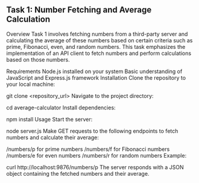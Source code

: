 
## Task 1: Number Fetching and Average Calculation
Overview
Task 1 involves fetching numbers from a third-party server and calculating the average of these numbers based on certain criteria such as prime, Fibonacci, even, and random numbers. This task emphasizes the implementation of an API client to fetch numbers and perform calculations based on those numbers.

Requirements
Node.js installed on your system
Basic understanding of JavaScript and Express.js framework
Installation
Clone the repository to your local machine:


git clone <repository_url>
Navigate to the project directory:


cd average-calculator
Install dependencies:


npm install
Usage
Start the server:


node server.js
Make GET requests to the following endpoints to fetch numbers and calculate their average:

/numbers/p for prime numbers
/numbers/f for Fibonacci numbers
/numbers/e for even numbers
/numbers/r for random numbers
Example:


curl http://localhost:9876/numbers/p
The server responds with a JSON object containing the fetched numbers and their average.
